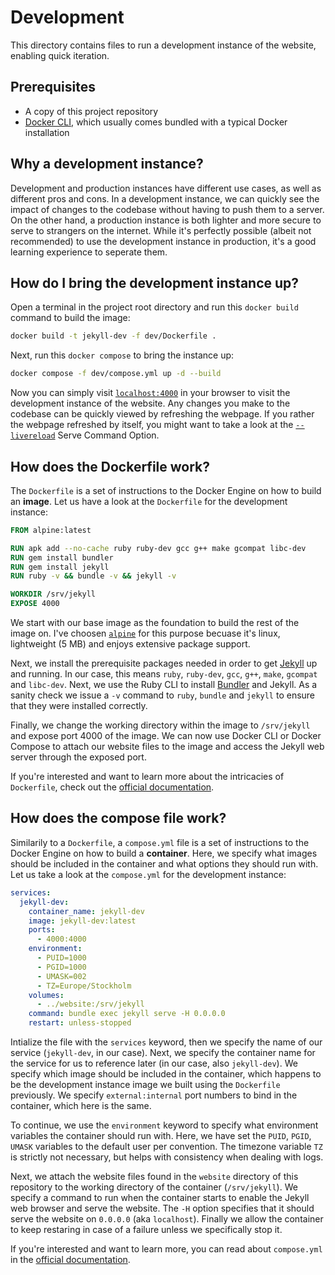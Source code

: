 # Development
This directory contains files to run a development instance of the website, enabling quick iteration.

## Prerequisites
- A copy of this project repository
- [Docker CLI](https://docs.docker.com/reference/cli/docker/), which usually comes bundled with a typical Docker installation

## Why a development instance?
Development and production instances have different use cases, as well as different pros and cons. In a development instance, we can quickly see the impact of changes to the codebase without having to push them to a server. On the other hand, a production instance is both lighter and more secure to serve to strangers on the internet. While it's perfectly possible (albeit not recommended) to use the development instance in production, it's a good learning experience to seperate them.

## How do I bring the development instance up?
Open a terminal in the project root directory and run this `docker build` command to build the image:

```bash
docker build -t jekyll-dev -f dev/Dockerfile .
```

Next, run this `docker compose` to bring the instance up:

```bash
docker compose -f dev/compose.yml up -d --build
```

Now you can simply visit [`localhost:4000`](http://localhost:4000/) in your browser to visit the development instance of the website. Any changes you make to the codebase can be quickly viewed by refreshing the webpage. If you rather the webpage refreshed by itself, you might want to take a look at the [`--livereload`](https://jekyllrb.com/docs/configuration/options/#build-command-options) Serve Command Option.

## How does the Dockerfile work?
The `Dockerfile` is a set of instructions to the Docker Engine on how to build an **image**. Let us have a look at the `Dockerfile` for the development instance:

```Dockerfile
FROM alpine:latest

RUN apk add --no-cache ruby ruby-dev gcc g++ make gcompat libc-dev
RUN gem install bundler
RUN gem install jekyll
RUN ruby -v && bundle -v && jekyll -v

WORKDIR /srv/jekyll
EXPOSE 4000
```

We start with our base image as the foundation to build the rest of the image on. I've choosen [`alpine`](https://hub.docker.com/_/alpine/) for this purpose becuase it's linux, lightweight (5 MB) and enjoys extensive package support.

Next, we install the prerequisite packages needed in order to get [Jekyll](https://jekyllrb.com/) up and running. In our case, this means `ruby`, `ruby-dev`, `gcc`, `g++`, `make`, `gcompat` and `libc-dev`. Next, we use the Ruby CLI to install [Bundler](https://bundler.io/) and Jekyll. As a sanity check we issue a `-v` command to `ruby`, `bundle` and `jekyll` to ensure that they were installed correctly.

Finally, we change the working directory within the image to `/srv/jekyll` and expose port 4000 of the image. We can now use Docker CLI or Docker Compose to attach our website files to the image and access the Jekyll web server through the exposed port.

If you're interested and want to learn more about the intricacies of `Dockerfile`, check out the [official documentation](https://docs.docker.com/reference/dockerfile/).

## How does the compose file work?
Similarily to a `Dockerfile`, a `compose.yml` file is a set of instructions to the Docker Engine on how to build a **container**. Here, we specify what images should be included in the container and what options they should run with. Let us take a look at the `compose.yml` for the development instance:

```yml
services:
  jekyll-dev:
    container_name: jekyll-dev
    image: jekyll-dev:latest
    ports:
      - 4000:4000
    environment:
      - PUID=1000
      - PGID=1000
      - UMASK=002
      - TZ=Europe/Stockholm
    volumes:
      - ../website:/srv/jekyll
    command: bundle exec jekyll serve -H 0.0.0.0
    restart: unless-stopped
```

Intialize the file with the `services` keyword, then we specify the name of our service (`jekyll-dev`, in our case). Next, we specify the container name for the service for us to reference later (in our case, also `jekyll-dev`). We specify which image should be included in the container, which happens to be the development instance image we built using the `Dockerfile` previously. We specify `external:internal` port numbers to bind in the container, which here is the same.

To continue, we use the `environment` keyword to specify what environment variables the container should run with. Here, we have set the `PUID`, `PGID`, `UMASK` variables to the default user per convention. The timezone variable `TZ` is strictly not necessary, but helps with consistency when dealing with logs.

Next, we attach the website files found in the `website` directory of this repository to the working directory of the container (`/srv/jekyll`). We specify a command to run when the container starts to enable the Jekyll web browser and serve the website. The `-H` option specifies that it should serve the website on `0.0.0.0` (aka `localhost`). Finally we allow the container to keep restaring in case of a failure unless we specifically stop it.

If you're interested and want to learn more, you can read about `compose.yml` in the [official documentation](https://docs.docker.com/compose/).